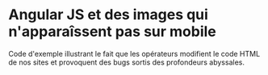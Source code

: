 # Angular JS et des images qui n'apparaîssent pas sur mobile

Code d'exemple illustrant le fait que les opérateurs modifient le code HTML de nos sites et provoquent des bugs sortis des profondeurs abyssales.